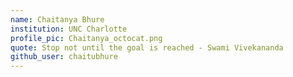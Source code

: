 ```yaml
---
name: Chaitanya Bhure
institution: UNC Charlotte
profile_pic: Chaitanya_octocat.png
quote: Stop not until the goal is reached - Swami Vivekananda
github_user: chaitubhure
---
```

